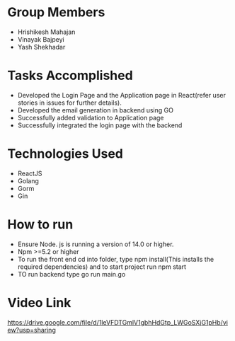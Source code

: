 # Group Members
  * Hrishikesh Mahajan
  * Vinayak Bajpeyi
  * Yash Shekhadar
  
# Tasks Accomplished
  * Developed the Login Page and the Application page in React(refer user stories in issues for further details).
  * Developed the email generation in backend using GO
  * Successfully added validation to Application page
  * Successfully integrated the login page with the backend
  
# Technologies Used
  * ReactJS
  * Golang
  * Gorm
  * Gin
  
# How to run
* Ensure Node. js is running a version of 14.0 or higher.
* Npm >=5.2 or higher
* To run the front end cd into folder, type npm install(This installs the required dependencies) and to start project run npm start
* TO run backend type go run main.go 


# Video Link
https://drive.google.com/file/d/1leVFDTGmlV1gbhHdGtp_LWGoSXjG1pHb/view?usp=sharing
